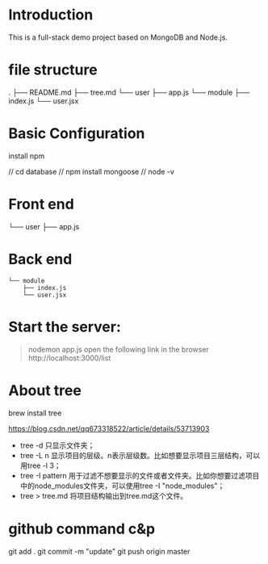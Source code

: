 # Introduction
This is a full-stack demo project based on MongoDB and Node.js.
# file structure
.
├── README.md
├── tree.md
└── user
    ├── app.js
    └── module
        ├── index.js
        └── user.jsx

# Basic Configuration
install npm

// cd database
// npm install mongoose
// node -v

# Front end
└── user
    ├── app.js
# Back end
    └── module
        ├── index.js
        └── user.jsx

# Start the server:
>nodemon app.js
open the following link in the browser
http://localhost:3000/list

# About tree
brew install tree

https://blog.csdn.net/qq673318522/article/details/53713903

* tree -d 只显示文件夹；
* tree -L n 显示项目的层级。n表示层级数。比如想要显示项目三层结构，可以用tree -l 3；
* tree -I pattern 用于过滤不想要显示的文件或者文件夹。比如你想要过滤项目中的node_modules文件夹，可以使用tree -I "node_modules"；
* tree > tree.md 将项目结构输出到tree.md这个文件。

# github command c&p
git add .
git commit -m "update"
git push origin master
